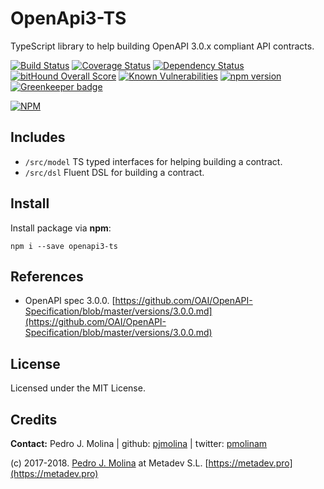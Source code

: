# OpenApi3-TS

TypeScript library to help building OpenAPI 3.0.x compliant API contracts.

[![Build Status](https://travis-ci.org/metadevpro/openapi3-ts.svg?branch=master)](https://travis-ci.org/metadevpro/openapi3-ts)
[![Coverage Status](https://coveralls.io/repos/github/metadevpro/openapi3-ts/badge.svg?branch=master)](https://coveralls.io/github/metadevpro/openapi3-ts?branch=master)
[![Dependency Status](https://david-dm.org/metadevpro/openapi3-ts.svg)](https://david-dm.org/metadevpro/openapi3-ts)
[![bitHound Overall Score](https://www.bithound.io/github/metadevpro/openapi3-ts/badges/score.svg)](https://www.bithound.io/github/metadevpro/openapi3-ts)
[![Known Vulnerabilities](https://snyk.io/test/github/metadevpro/openapi3-ts/badge.svg)](https://snyk.io/test/github/metadevpro/openapi3-ts)
[![npm version](https://badge.fury.io/js/openapi3-ts.svg)](http://badge.fury.io/js/openapi3-ts)
[![Greenkeeper badge](https://badges.greenkeeper.io/metadevpro/openapi3-ts.svg)](https://greenkeeper.io/)

[![NPM](https://nodei.co/npm/openapi3-ts.png?downloads=true&downloadRank=true&stars=true)](https://nodei.co/npm/openapi3-ts/)


## Includes

* `/src/model` TS typed interfaces for helping building a contract.
* `/src/dsl` Fluent DSL for building a contract.

## Install
Install package via **npm**:

```
npm i --save openapi3-ts
```

## References

* OpenAPI spec 3.0.0. [https://github.com/OAI/OpenAPI-Specification/blob/master/versions/3.0.0.md](https://github.com/OAI/OpenAPI-Specification/blob/master/versions/3.0.0.md)

## License
Licensed under the MIT License.

## Credits
**Contact:** Pedro J. Molina | github: [pjmolina](https://github.com/pjmolina) | twitter: [pmolinam](https://twitter.com/pmolinam)

(c) 2017-2018. [Pedro J. Molina](http://pjmolina.com) at Metadev S.L. [https://metadev.pro](https://metadev.pro)